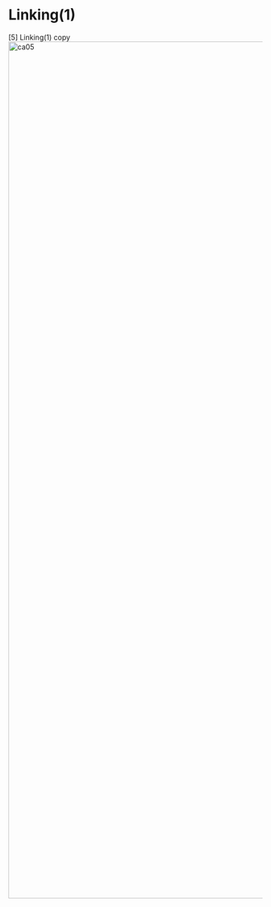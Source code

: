 # Linking(1)
[5] Linking(1) copy<img width="1696" alt="ca05" src="https://github.com/EnjoyCSStudy/ComputerArchitecture/assets/95271588/8639f847-3d5d-4c12-ba5c-aed02cbdbe8d">
